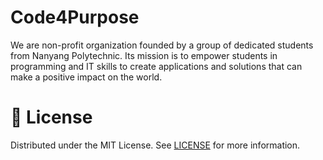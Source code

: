 # Code4Purpose

We are non-profit organization founded by a group of dedicated students from Nanyang Polytechnic. Its mission is to empower students in programming and IT skills to create applications and solutions that can make a positive impact on the world.

# 📜 License

Distributed under the MIT License. See [LICENSE](./LICENSE) for more information.